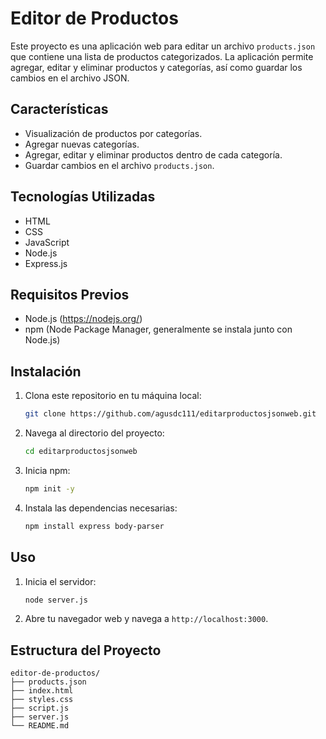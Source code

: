 # Editor de Productos

Este proyecto es una aplicación web para editar un archivo `products.json` que contiene una lista de productos categorizados. La aplicación permite agregar, editar y eliminar productos y categorías, así como guardar los cambios en el archivo JSON.

## Características

- Visualización de productos por categorías.
- Agregar nuevas categorías.
- Agregar, editar y eliminar productos dentro de cada categoría.
- Guardar cambios en el archivo `products.json`.

## Tecnologías Utilizadas

- HTML
- CSS
- JavaScript
- Node.js
- Express.js

## Requisitos Previos

- Node.js (https://nodejs.org/)
- npm (Node Package Manager, generalmente se instala junto con Node.js)

## Instalación

1. Clona este repositorio en tu máquina local:

    ```sh
    git clone https://github.com/agusdc111/editarproductosjsonweb.git
    ```

2. Navega al directorio del proyecto:

    ```sh
    cd editarproductosjsonweb
    ```

3. Inicia npm:

    ```sh
    npm init -y
    ```
    
3. Instala las dependencias necesarias:

    ```sh
    npm install express body-parser
    ```
    
## Uso

1. Inicia el servidor:

    ```sh
    node server.js
    ```

2. Abre tu navegador web y navega a `http://localhost:3000`.

## Estructura del Proyecto

```plaintext
editor-de-productos/
├── products.json
├── index.html
├── styles.css
├── script.js
├── server.js
└── README.md
